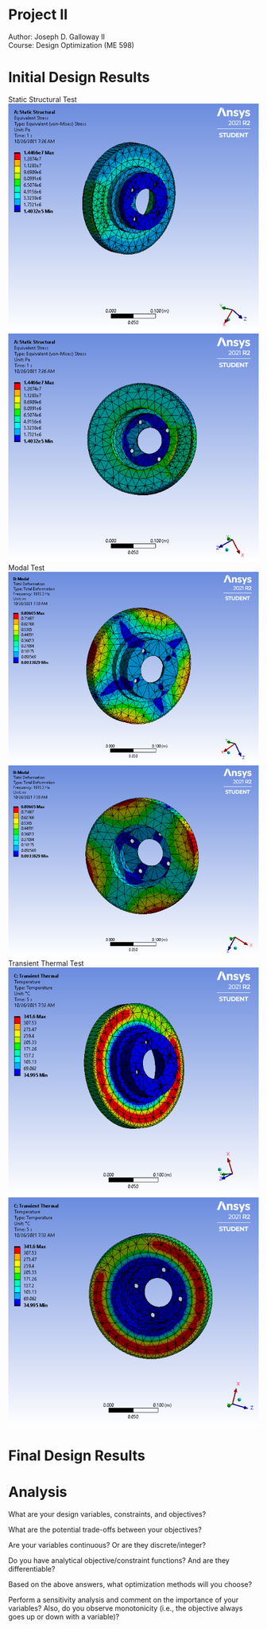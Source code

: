# **Project II**

Author: Joseph D. Galloway II <br />
Course: Design Optimization (ME 598)


# Initial Design Results
Static Structural Test
![staticStructural](Images/staticStructural.png)
![staticStructural_back](Images/staticStructural_back.png)
Modal Test
![modal](Images/modal.png)
![modal_back](Images/modal_back.png)
Transient Thermal Test
![transientThermal](Images/transientThermal.png)
![transientThermal_back](Images/transientThermal_back.png)

# Final Design Results


# Analysis
What are your design variables, constraints, and objectives?

What are the potential trade-offs between your objectives?

Are your variables continuous? Or are they discrete/integer?

Do you have analytical objective/constraint functions? And are they differentiable?

Based on the above answers, what optimization methods will you choose?

Perform a sensitivity analysis and comment on the importance of your variables? Also, do you observe monotonicity (i.e., the objective always goes up or down with a variable)?
